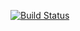 [![Build Status](https://ci.godwit.io/api/badges/Keto-App/handle-confirm-email-function/status.svg)](https://ci.godwit.io/Keto-App/handle-confirm-email-function)
